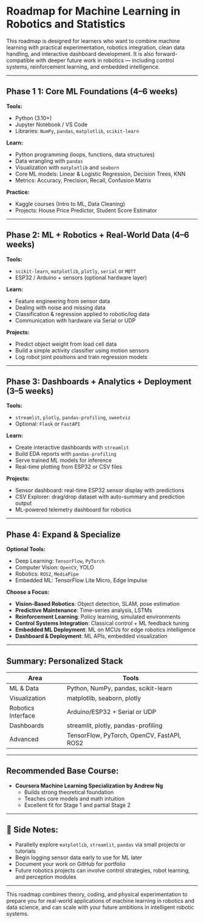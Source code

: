 # Roadmap for Machine Learning in Robotics and Statistics

This roadmap is designed for learners who want to combine machine learning with practical experimentation, robotics integration, clean data handling, and interactive dashboard development. It is also forward-compatible with deeper future work in robotics — including control systems, reinforcement learning, and embedded intelligence.

---

## Phase 1 1: Core ML Foundations (4–6 weeks)

**Tools:**
- Python (3.10+)
- Jupyter Notebook / VS Code
- Libraries: `NumPy`, `pandas`, `matplotlib`, `scikit-learn`

**Learn:**
- Python programming (loops, functions, data structures)
- Data wrangling with `pandas`
- Visualization with `matplotlib` and `seaborn`
- Core ML models: Linear & Logistic Regression, Decision Trees, KNN
- Metrics: Accuracy, Precision, Recall, Confusion Matrix

**Practice:**
- Kaggle courses (Intro to ML, Data Cleaning)
- Projects: House Price Predictor, Student Score Estimator

---

## Phase 2: ML + Robotics + Real-World Data (4–6 weeks)

**Tools:**
- `scikit-learn`, `matplotlib`, `plotly`, `serial` or `MQTT`
- ESP32 / Arduino + sensors (optional hardware layer)

**Learn:**
- Feature engineering from sensor data
- Dealing with noise and missing data
- Classification & regression applied to robotic/log data
- Communication with hardware via Serial or UDP

**Projects:**
- Predict object weight from load cell data
- Build a simple activity classifier using motion sensors
- Log robot joint positions and train regression models

---

## Phase 3: Dashboards + Analytics + Deployment (3–5 weeks)

**Tools:**
- `streamlit`, `plotly`, `pandas-profiling`, `sweetviz`
- Optional: `Flask` or `FastAPI`

**Learn:**
- Create interactive dashboards with `streamlit`
- Build EDA reports with `pandas-profiling`
- Serve trained ML models for inference
- Real-time plotting from ESP32 or CSV files

**Projects:**
- Sensor dashboard: real-time ESP32 sensor display with predictions
- CSV Explorer: drag/drop dataset with auto-summary and prediction output
- ML-powered telemetry dashboard for robotics

---

## Phase 4: Expand & Specialize

**Optional Tools:**
- Deep Learning: `TensorFlow`, `PyTorch`
- Computer Vision: `OpenCV`, YOLO
- Robotics: `ROS2`, `MediaPipe`
- Embedded ML: TensorFlow Lite Micro, Edge Impulse

**Choose a Focus:**
- **Vision-Based Robotics**: Object detection, SLAM, pose estimation
- **Predictive Maintenance**: Time-series analysis, LSTMs
- **Reinforcement Learning**: Policy learning, simulated environments
- **Control Systems Integration**: Classical control + ML feedback tuning
- **Embedded ML Deployment**: ML on MCUs for edge robotics intelligence
- **Dashboard & Deployment**: ML APIs, embedded visualization

---

## Summary: Personalized Stack

| Area               | Tools                                               |
|--------------------|-----------------------------------------------------|
| ML & Data           | Python, NumPy, pandas, scikit-learn                |
| Visualization       | matplotlib, seaborn, plotly                        |
| Robotics Interface  | Arduino/ESP32 + Serial or UDP                      |
| Dashboards          | streamlit, plotly, pandas-profiling               |
| Advanced            | TensorFlow, PyTorch, OpenCV, FastAPI, ROS2        |

---

## Recommended Base Course:
- **Coursera Machine Learning Specialization by Andrew Ng**
  - Builds strong theoretical foundation
  - Teaches core models and math intuition
  - Excellent fit for Stage 1 and partial Stage 2

---

## 🔧 Side Notes:
- Parallelly explore `matplotlib`, `streamlit`, `pandas` via small projects or tutorials
- Begin logging sensor data early to use for ML later
- Document your work on GitHub for portfolio
- Future robotics projects can involve control strategies, robot learning, and perception modules

---

This roadmap combines theory, coding, and physical experimentation to prepare you for real-world applications of machine learning in robotics and data science, and can scale with your future ambitions in intelligent robotic systems.
